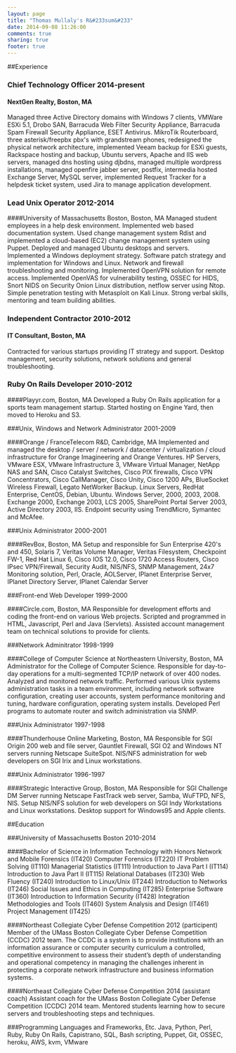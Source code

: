 ```yaml
---
layout: page
title: "Thomas Mullaly's R&#233sum&#233"
date: 2014-09-08 11:26:00
comments: true
sharing: true
footer: true
---
```

##Experience

### Chief Technology Officer 2014-present

#### NextGen Realty, Boston, MA
Managed three Active Directory domains with Windows 7 clients, VMWare ESXi 5.1, Drobo SAN, Barracuda Web Filter Security Appliance, Barracuda Spam Firewall Security Appliance, ESET Antivirus.  MikroTik Routerboard, three asterisk/freepbx pbx's with grandstream phones, redesigned the physical network architecture, implemented Veeam backup for ESXi guests, Rackspace hosting and backup, Ubuntu servers, Apache and IIS web servers, managed dns hosting using djbdns, managed multiple wordpress installations, managed openfire jabber server, postfix, intermedia hosted Exchange Server, MySQL server, implemented Request Tracker for a helpdesk ticket system, used Jira to manage application development.

### Lead Unix Operator 2012-2014

####University of Massachusetts Boston, Boston, MA
Managed student employees in a help desk environment.  Implemented web based documentation system.  Used change management system Rdist and implemented a cloud-based (EC2) change management system using Puppet. Deployed and managed Ubuntu desktops and servers. Implemented a Windows deployment strategy.  Software patch strategy and implementation for Windows and Linux.  Network and firewall troubleshooting and monitoring.  Implemented OpenVPN solution for remote access.  Implemented OpenVAS for vulnerability testing, OSSEC for HIDS, Snort NIDS on Security Onion Linux distribution, netflow server using Ntop. Simple penetration testing with Metasploit on Kali Linux.  Strong verbal skills, mentoring and team building abilities.

### Independent Contractor 2010-2012

#### IT Consultant, Boston, MA

Contracted for various startups providing IT strategy and support.  Desktop management, security solutions, network solutions and general troubleshooting.

### Ruby On Rails Developer 2010-2012

####Playyr.com, Boston, MA
Developed a Ruby On Rails application for a sports team management startup.  Started hosting on Engine Yard, then moved to Heroku and S3.

###Unix, Windows and Network Administrator 2001-2009

####Orange / FranceTelecom R&D, Cambridge, MA
Implemented and managed the desktop / server / network / datacenter / virtualization / cloud infrastructure for Orange Imagineering and Orange Ventures.  HP Servers, VMware ESX, VMware Infrastructure 3, VMware Virtual Manager, NetApp NAS and SAN, Cisco Catalyst Switches, Cisco PIX firewalls, Cisco VPN Concentrators, Cisco CallManager, Cisco Unity, Cisco 1200 APs, BlueSocket Wireless Firewall, Legato NetWorker Backup.  Linux Servers, RedHat Enterprise, CentOS, Debian, Ubuntu.  Windows Server, 2000, 2003, 2008.  Exchange 2000, Exchange 2003, LCS 2005, SharePoint Portal Server 2003, Active Directory 2003, IIS. Endpoint security using TrendMicro, Symantec and McAfee.

###Unix Administrator 2000-2001 

####RevBox, Boston, MA
Setup and responsible for Sun Enterprise 420's and 450, Solaris 7, Veritas Volume Manager, Veritas Filesystem, Checkpoint FW-1, Red Hat Linux 6, Cisco IOS 12.0, Cisco 1720 Access Routers, Cisco IPsec VPN/Firewall, Security Audit, NIS/NFS, SNMP Management, 24x7 Monitoring solution, Perl, Oracle, AOLServer, IPlanet Enterprise Server, IPlanet Directory Server, IPlanet Calendar Server

###Front-end Web Developer 1999-2000

####Circle.com, Boston, MA
Responsible for development efforts and coding the front-end on various Web projects. Scripted and programmed in HTML, Javascript, Perl and Java (Servlets). Assisted account management team on technical solutions to provide for clients.

###Network Adminitrator 1998-1999

####College of Computer Science at Northeastern University, Boston, MA
Administrator for the College of Computer Science.  Responsible for day-to-day operations for a multi-segmented TCP/IP network of over 400 nodes. Analyzed and monitored network traffic. Performed various Unix systems administration tasks in a team environment, including network software configuration, creating user accounts, system performance monitoring and tuning, hardware configuration, operating system installs. Developed Perl programs to automate router and switch administration via SNMP.

###Unix Administrator 1997-1998

####Thunderhouse Online Marketing, Boston, MA 
Responsible for SGI Origin 200 web and file server, Gauntlet Firewall, SGI O2 and Windows NT servers running Netscape SuiteSpot. NIS/NFS administration for web developers on SGI Irix and Linux workstations.

###Unix Administrator 1996-1997

####Strategic Interactive Group, Boston, MA 
Responsible for SGI Challenge DM Server running Netscape FastTrack web server, Samba, WuFTPD, NFS, NIS. Setup NIS/NFS solution for web developers on SGI Indy Workstations and Linux workstations. Desktop support for Windows95 and Apple clients.

##Education

###University of Massachusetts Boston 2010-2014

####Bachelor of Science in Information Technology with Honors
Network and Mobile Forensics (IT420)
Computer Forensics (IT220)
IT Problem Solving (IT110)
Managerial Statistics (IT111)
Introduction to Java Part I (IT114)
Introduction to Java Part II (IT115)
Relational Databases (IT230)
Web Fluency (IT240)
Introduction to Linux/Unix (IT244)
Introduction to Networks (IT246)
Social Issues and Ethics in Computing (IT285)
Enterprise Software (IT360)
Introduction to Information Security (IT428)
Integration Methodologies and Tools (IT460)
System Analysis and Design (IT461)
Project Management (IT425)

####Northeast Collegiate Cyber Defense Competition 2012 (participent)
Member of the UMass Boston Collegiate Cyber Defense Competition (CCDC) 2012 team.  The CCDC is a system is to provide institutions with an information assurance or computer security curriculum a controlled, competitive environment to assess their student’s depth of understanding and operational competency in managing the challenges inherent in protecting a corporate network infrastructure and business information systems.

####Northeast Collegiate Cyber Defense Competition 2014 (assistant coach)
Assistant coach for the UMass Boston Collegiate Cyber Defense Competition (CCDC) 2014 team.  Mentored students learning how to secure servers and troubleshooting steps and techniques.

###Programming Languages and Frameworks, Etc.
Java, Python, Perl, Ruby, Ruby On Rails, Capistrano, SQL, Bash scripting, Puppet, Git, OSSEC, heroku, AWS, kvm, VMware

